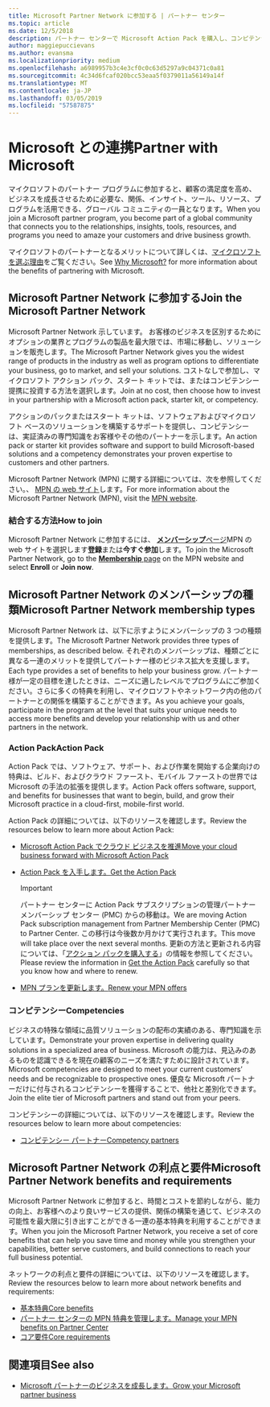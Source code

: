 ```yaml
---
title: Microsoft Partner Network に参加する | パートナー センター
ms.topic: article
ms.date: 12/5/2018
description: パートナー センターで Microsoft Action Pack を購入し、コンピテンシーを獲得しましょう
author: maggiepuccievans
ms.author: evansma
ms.localizationpriority: medium
ms.openlocfilehash: a6989957b3c4e3cf0c0c63d5297a9c04371c0a81
ms.sourcegitcommit: 4c34d6fcaf020bcc53eaa5f0379011a56149a14f
ms.translationtype: MT
ms.contentlocale: ja-JP
ms.lasthandoff: 03/05/2019
ms.locfileid: "57587875"
---
```

<!-- Note from Maggie on Dec 5, 2018: I can no longer tell what purpose this article serves. I'm going to redirect it to the mpn-overview.md topic and move the relevant information there. In the interim, I've copied and pasted the content from the MPN overview topic into this one in case anyone out there has it bookmarked.
-->

# <a name="partner-with-microsoft"></a><span data-ttu-id="86d73-103">Microsoft との連携</span><span class="sxs-lookup"><span data-stu-id="86d73-103">Partner with Microsoft</span></span>

<span data-ttu-id="86d73-104">マイクロソフトのパートナー プログラムに参加すると、顧客の満足度を高め、ビジネスを成長させるために必要な、関係、インサイト、ツール、リソース、プログラムを活用できる、グローバル コミュニティの一員となります。</span><span class="sxs-lookup"><span data-stu-id="86d73-104">When you join a Microsoft partner program, you become part of a global community that connects you to the relationships, insights, tools, resources, and programs you need to amaze your customers and drive business growth.</span></span>

<span data-ttu-id="86d73-105">マイクロソフトのパートナーとなるメリットについて詳しくは、[マイクロソフトを選ぶ理由](https://partner.microsoft.com/business-opportunities/why-microsoft)をご覧ください。</span><span class="sxs-lookup"><span data-stu-id="86d73-105">See [Why Microsoft?](https://partner.microsoft.com/business-opportunities/why-microsoft) for more information about the benefits of partnering with Microsoft.</span></span> 

## <a name="join-the-microsoft-partner-network"></a><span data-ttu-id="86d73-106">Microsoft Partner Network に参加する</span><span class="sxs-lookup"><span data-stu-id="86d73-106">Join the Microsoft Partner Network</span></span>

<!-- 12/5/18 The content below was copied and pasted directly from the Membership page of the MPN site (https://partner.microsoft.com/en-us/membership)-->

<span data-ttu-id="86d73-107">Microsoft Partner Network 示しています。 お客様のビジネスを区別するためにオプションの業界とプログラムの製品を最大限では、市場に移動し、ソリューションを販売します。</span><span class="sxs-lookup"><span data-stu-id="86d73-107">The Microsoft Partner Network gives you the widest range of products in the industry as well as program options to differentiate your business, go to market, and sell your solutions.</span></span> <span data-ttu-id="86d73-108">コストなしで参加し、マイクロソフト アクション パック、スタート キットでは、またはコンピテンシー提携に投資する方法を選択します。</span><span class="sxs-lookup"><span data-stu-id="86d73-108">Join at no cost, then choose how to invest in your partnership with a Microsoft action pack, starter kit, or competency.</span></span>

<span data-ttu-id="86d73-109">アクションのパックまたはスタート キットは、ソフトウェアおよびマイクロソフト ベースのソリューションを構築するサポートを提供し、コンピテンシーは、実証済みの専門知識をお客様やその他のパートナーを示します。</span><span class="sxs-lookup"><span data-stu-id="86d73-109">An action pack or starter kit provides software and support to build Microsoft-based solutions and a competency demonstrates your proven expertise to customers and other partners.</span></span>

<span data-ttu-id="86d73-110">Microsoft Partner Network (MPN) に関する詳細については、次を参照してください。、 [MPN の web サイト](https://partner.microsoft.com/commercial)します。</span><span class="sxs-lookup"><span data-stu-id="86d73-110">For more information about the Microsoft Partner Network (MPN), visit the [MPN website](https://partner.microsoft.com/commercial).</span></span>

### <a name="how-to-join"></a><span data-ttu-id="86d73-111">結合する方法</span><span class="sxs-lookup"><span data-stu-id="86d73-111">How to join</span></span>

<span data-ttu-id="86d73-112">Microsoft Partner Network に参加するには、 [**メンバーシップ**ページ](https://partner.microsoft.com/membership)MPN の web サイトを選択します**登録**または**今すぐ参加**します。</span><span class="sxs-lookup"><span data-stu-id="86d73-112">To join the Microsoft Partner Network, go to the [**Membership** page](https://partner.microsoft.com/membership) on the MPN website and select **Enroll** or **Join now**.</span></span>

## <a name="microsoft-partner-network-membership-types"></a><span data-ttu-id="86d73-113">Microsoft Partner Network のメンバーシップの種類</span><span class="sxs-lookup"><span data-stu-id="86d73-113">Microsoft Partner Network membership types</span></span>

<!-- 12/5/18 The content below was copied and pasted directly from the Membership pages of the MPN site (https://partner.microsoft.com/en-us/membership)-->

<span data-ttu-id="86d73-114">Microsoft Partner Network は、以下に示すようにメンバーシップの 3 つの種類を提供します。</span><span class="sxs-lookup"><span data-stu-id="86d73-114">The Microsoft Partner Network provides three types of memberships, as described below.</span></span> <span data-ttu-id="86d73-115">それぞれのメンバーシップは、種類ごとに異なる一連のメリットを提供してパートナー様のビジネス拡大を支援します。</span><span class="sxs-lookup"><span data-stu-id="86d73-115">Each type provides a set of benefits to help your business grow.</span></span> <span data-ttu-id="86d73-116">パートナー様が一定の目標を達したときは、ニーズに適したレベルでプログラムにご参加ください。さらに多くの特典を利用し、マイクロソフトやネットワーク内の他のパートナーとの関係を構築することができます。</span><span class="sxs-lookup"><span data-stu-id="86d73-116">As you achieve your goals, participate in the program at the level that suits your unique needs to access more benefits and develop your relationship with us and other partners in the network.</span></span>

### <a name="action-pack"></a><span data-ttu-id="86d73-117">Action Pack</span><span class="sxs-lookup"><span data-stu-id="86d73-117">Action Pack</span></span>

<span data-ttu-id="86d73-118">Action Pack では、ソフトウェア、サポート、および作業を開始する企業向けの特典は、ビルド、およびクラウド ファースト、モバイル ファーストの世界では Microsoft の手法の拡張を提供します。</span><span class="sxs-lookup"><span data-stu-id="86d73-118">Action Pack offers software, support, and benefits for businesses that want to begin, build, and grow their Microsoft practice in a cloud-first, mobile-first world.</span></span> 

<span data-ttu-id="86d73-119">Action Pack の詳細については、以下のリソースを確認します。</span><span class="sxs-lookup"><span data-stu-id="86d73-119">Review the resources below to learn more about Action Pack:</span></span>

- [<span data-ttu-id="86d73-120">Microsoft Action Pack でクラウド ビジネスを推進</span><span class="sxs-lookup"><span data-stu-id="86d73-120">Move your cloud business forward with Microsoft Action Pack</span></span>](https://partner.microsoft.com/membership/action-pack)
- [<span data-ttu-id="86d73-121">Action Pack を入手します。</span><span class="sxs-lookup"><span data-stu-id="86d73-121">Get the Action Pack</span></span>](mpn-get-action-pack.md)
  
    >[!IMPORTANT]
    ><span data-ttu-id="86d73-122">パートナー センターに Action Pack サブスクリプションの管理パートナー メンバーシップ センター (PMC) からの移動は。</span><span class="sxs-lookup"><span data-stu-id="86d73-122">We are moving Action Pack subscription management from Partner Membership Center (PMC) to Partner Center.</span></span> <span data-ttu-id="86d73-123">この移行は今後数か月かけて実行されます。</span><span class="sxs-lookup"><span data-stu-id="86d73-123">This move will take place over the next several months.</span></span> <span data-ttu-id="86d73-124">更新の方法と更新される内容については、「[アクション パックを購入する](mpn-get-action-pack.md)」の情報を参照してください。</span><span class="sxs-lookup"><span data-stu-id="86d73-124">Please review the information in [Get the Action Pack](mpn-get-action-pack.md) carefully so that you know how and where to renew.</span></span>  

- [<span data-ttu-id="86d73-125">MPN プランを更新します。</span><span class="sxs-lookup"><span data-stu-id="86d73-125">Renew your MPN offers</span></span>](renew-mpn-offers.md)

### <a name="competencies"></a><span data-ttu-id="86d73-126">コンピテンシー</span><span class="sxs-lookup"><span data-stu-id="86d73-126">Competencies</span></span>

<span data-ttu-id="86d73-127">ビジネスの特殊な領域に品質ソリューションの配布の実績のある、専門知識を示しています。</span><span class="sxs-lookup"><span data-stu-id="86d73-127">Demonstrate your proven expertise in delivering quality solutions in a specialized area of business.</span></span> <span data-ttu-id="86d73-128">Microsoft の能力は、見込みのあるものを認識できるを現在の顧客のニーズを満たすために設計されています。</span><span class="sxs-lookup"><span data-stu-id="86d73-128">Microsoft competencies are designed to meet your current customers’ needs and be recognizable to prospective ones.</span></span> <span data-ttu-id="86d73-129">優良な Microsoft パートナーだけに付与されるコンピテンシーを獲得することで、他社と差別化できます。</span><span class="sxs-lookup"><span data-stu-id="86d73-129">Join the elite tier of Microsoft partners and stand out from your peers.</span></span>

<span data-ttu-id="86d73-130">コンピテンシーの詳細については、以下のリソースを確認します。</span><span class="sxs-lookup"><span data-stu-id="86d73-130">Review the resources below to learn more about competencies:</span></span>

- [<span data-ttu-id="86d73-131">コンピテンシー パートナー</span><span class="sxs-lookup"><span data-stu-id="86d73-131">Competency partners</span></span>](https://partner.microsoft.com/membership/competencies)

## <a name="microsoft-partner-network-benefits-and-requirements"></a><span data-ttu-id="86d73-132">Microsoft Partner Network の利点と要件</span><span class="sxs-lookup"><span data-stu-id="86d73-132">Microsoft Partner Network benefits and requirements</span></span>

<span data-ttu-id="86d73-133">Microsoft Partner Network に参加すると、時間とコストを節約しながら、能力の向上、お客様へのより良いサービスの提供、関係の構築を通じて、ビジネスの可能性を最大限に引き出すことができる一連の基本特典を利用することができます。</span><span class="sxs-lookup"><span data-stu-id="86d73-133">When you join the Microsoft Partner Network, you receive a set of core benefits that can help you save time and money while you strengthen your capabilities, better serve customers, and build connections to reach your full business potential.</span></span>

<span data-ttu-id="86d73-134">ネットワークの利点と要件の詳細については、以下のリソースを確認します。</span><span class="sxs-lookup"><span data-stu-id="86d73-134">Review the resources below to learn more about network benefits and requirements:</span></span>

- [<span data-ttu-id="86d73-135">基本特典</span><span class="sxs-lookup"><span data-stu-id="86d73-135">Core benefits</span></span>](https://partner.microsoft.com/en-us/membership/core-benefits#simple-tab-content-1)
- [<span data-ttu-id="86d73-136">パートナー センターの MPN 特典を管理します。</span><span class="sxs-lookup"><span data-stu-id="86d73-136">Manage your MPN benefits on Partner Center</span></span>](manage-your-partner-network-benefits.md)
- [<span data-ttu-id="86d73-137">コア要件</span><span class="sxs-lookup"><span data-stu-id="86d73-137">Core requirements</span></span>](https://partner.microsoft.com/en-us/membership/core-benefits#simple-tab-content-2)

## <a name="see-also"></a><span data-ttu-id="86d73-138">関連項目</span><span class="sxs-lookup"><span data-stu-id="86d73-138">See also</span></span>
- [<span data-ttu-id="86d73-139">Microsoft パートナーのビジネスを成長します。</span><span class="sxs-lookup"><span data-stu-id="86d73-139">Grow your Microsoft partner business</span></span>](grow-your-business.md)
